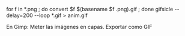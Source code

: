 for f in *.png ; do convert $f $(basename $f .png).gif ; done
gifsicle --delay=200 --loop *.gif > anim.gif


En Gimp:
Meter las imágenes en capas.
Exportar como GIF
